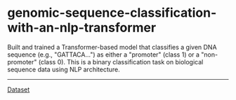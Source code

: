 # genomic-sequence-classification-with-an-nlp-transformer
Built and trained a Transformer-based model that classifies a given DNA sequence (e.g., "GATTACA...") as either a "promoter" (class 1) or a "non-promoter" (class 0). This is a binary classification task on biological sequence data using NLP architecture.

----
[Dataset](https://www.kaggle.com/datasets/zakarii/promoter-nonpromotor-dna-sequences)